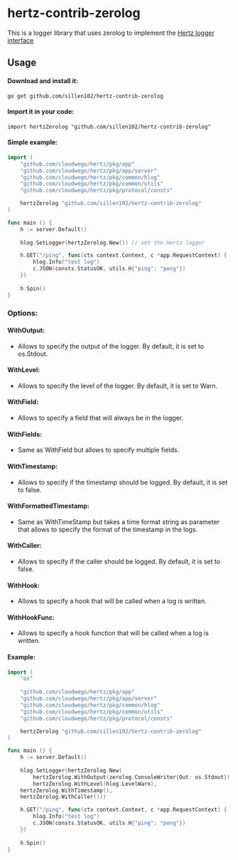 # hertz-contrib-zerolog
This is a logger library that uses zerolog to implement the [Hertz logger interface](https://www.cloudwego.io/docs/hertz/tutorials/framework-exten/log/)

## Usage

#### Download and install it:

```go get github.com/sillen102/hertz-contrib-zerolog```

#### Import it in your code:

```import hertzZerolog "github.com/sillen102/hertz-contrib-zerolog"```

#### Simple example:
```go
import (
    "github.com/cloudwego/hertz/pkg/app"
    "github.com/cloudwego/hertz/pkg/app/server"
    "github.com/cloudwego/hertz/pkg/common/hlog"
    "github.com/cloudwego/hertz/pkg/common/utils"
    "github.com/cloudwego/hertz/pkg/protocol/consts"

    hertzZerolog "github.com/sillen102/hertz-contrib-zerolog"
)

func main () {
    h := server.Default()
	
    hlog.SetLogger(hertzZerolog.New()) // set the Hertz logger

    h.GET("/ping", func(ctx context.Context, c *app.RequestContext) {
        hlog.Info("test log")
        c.JSON(consts.StatusOK, utils.H{"ping": "pong"})
    })
	
    h.Spin()
}
```

### Options:

#### WithOutput:
- Allows to specify the output of the logger. By default, it is set to os.Stdout.

#### WithLevel:
- Allows to specify the level of the logger. By default, it is set to Warn.

#### WithField:
- Allows to specify a field that will always be in the logger.

#### WithFields:
- Same as WithField but allows to specify multiple fields.

#### WithTimestamp:
- Allows to specify if the timestamp should be logged. By default, it is set to false.

#### WithFormattedTimestamp:
- Same as WithTimeStamp but takes a time format string as parameter that allows to specify the format of the timestamp in the logs.

#### WithCaller:
- Allows to specify if the caller should be logged. By default, it is set to false.

#### WithHook:
- Allows to specify a hook that will be called when a log is written.

#### WithHookFunc:
- Allows to specify a hook function that will be called when a log is written.

#### Example:
```go
import (
    "os"
	
    "github.com/cloudwego/hertz/pkg/app"
    "github.com/cloudwego/hertz/pkg/app/server"
    "github.com/cloudwego/hertz/pkg/common/hlog"
    "github.com/cloudwego/hertz/pkg/common/utils"
    "github.com/cloudwego/hertz/pkg/protocol/consts"

    hertzZerolog "github.com/sillen102/hertz-contrib-zerolog"
)

func main () {
    h := server.Default()
	
    hlog.SetLogger(hertzZerolog.New(
        hertzZerolog.WithOutput(zerolog.ConsoleWriter{Out: os.Stdout}),
        hertzZerolog.WithLevel(hlog.LevelWarn),
	hertzZerolog.WithTimestamp(),
	hertzZerolog.WithCaller()))

    h.GET("/ping", func(ctx context.Context, c *app.RequestContext) {
        hlog.Info("test log")
        c.JSON(consts.StatusOK, utils.H{"ping": "pong"})
    })
	
    h.Spin()
}
```
